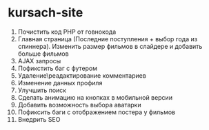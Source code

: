 # kursach-site

1) Почистить код PHP от говнокода
2) Главная страница (Последние поступления + выбор года из спиннера). Изменить размер фильмов в слайдере и добавить больше фильмов
3) AJAX запросы
4) Пофикстить баг с футером
5) Удаление\реадактирование комментариев
6) Изменение данных профиля
7) Улучшить поиск
8) Сделать анимацию на кнопках в мобильной версии
9) Добавить возможность выбора аватарки
10) Пофиксить баги с отображением постера у фильмов
11) Внедрить SEO
